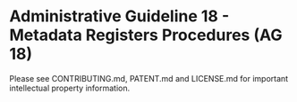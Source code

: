 # Administrative Guideline 18 - Metadata Registers Procedures (AG 18)

Please see CONTRIBUTING.md, PATENT.md and LICENSE.md for important intellectual property information.





